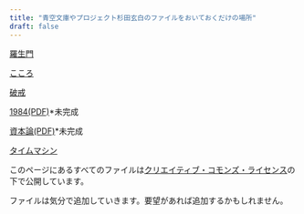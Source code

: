 ```yaml
---
title: "青空文庫やプロジェクト杉田玄白のファイルをおいておくだけの場所"
draft: false
---
```


[羅生門](羅生門.html)

[こころ](こころ.html)

[破戒](破戒.html)

[1984(PDF)](1984.pdf)*未完成

[資本論(PDF)](資本論.pdf)*未完成

[タイムマシン](TheTimeMachine.html)

このページにあるすべてのファイルは[クリエイティブ・コモンズ・ライセンス](https://creativecommons.org/licenses/by-sa/2.1/jp/)の下で公開しています。

ファイルは気分で追加していきます。要望があれば追加するかもしれません。
